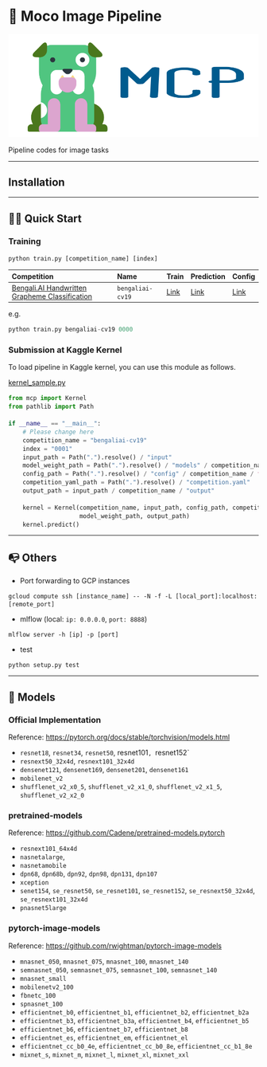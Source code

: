 # 🐅 Moco Image Pipeline

![](https://github.com/j20232/moco_image_pipeline/blob/master/assets/logo.png)

Pipeline codes for image tasks

---

## Installation


---

## 🏃‍♂️ Quick Start

### Training

```py
python train.py [competition_name] [index]
```

|Competition|Name|Train|Prediction|Config|
|:-|:-|:-|:-|:-|
|[Bengali.AI Handwritten Grapheme Classification](https://www.kaggle.com/c/bengaliai-cv19)|`bengaliai-cv19` | [Link](https://github.com/j20232/moco_image_pipeline/blob/master/competition/Bengali.py) | [Link](https://github.com/j20232/moco_image_pipeline/blob/master/competition/BengaliKernel.py) |[Link](https://github.com/j20232/moco_image_pipeline/tree/master/config/bengaliai-cv19")|

e.g.

```py
python train.py bengaliai-cv19 0000
```

### Submission at Kaggle Kernel
To load pipeline in Kaggle kernel, you can use this module as follows.

[kernel_sample.py](https://github.com/j20232/moco_image_pipeline/blob/master/kernel_sample.py)

```py
from mcp import Kernel
from pathlib import Path

if __name__ == "__main__":
    # Please change here
    competition_name = "bengaliai-cv19"
    index = "0001"
    input_path = Path(".").resolve() / "input"
    model_weight_path = Path(".").resolve() / "models" / competition_name / index / f"{index}.pth"
    config_path = Path(".").resolve() / "config" / competition_name / f"{index}.yaml"
    competition_yaml_path = Path(".").resolve() / "competition.yaml"
    output_path = input_path / competition_name / "output"

    kernel = Kernel(competition_name, input_path, config_path, competition_yaml_path,
                    model_weight_path, output_path)
    kernel.predict()
```

---

## 📭 Others

- Port forwarding to GCP instances

```
gcloud compute ssh [instance_name] -- -N -f -L [local_port]:localhost:[remote_port]
```

- mlflow (local: `ip: 0.0.0.0`, `port: 8888`)

```
mlflow server -h [ip] -p [port]
```

- test

```
python setup.py test
```

---

## 🐣 Models

### Official Implementation

Reference: https://pytorch.org/docs/stable/torchvision/models.html

- `resnet18`, `resnet34`, `resnet50`, resnet101`, `resnet152`
- `resnext50_32x4d`, `resnext101_32x4d`
- `densenet121`, `densenet169`, `densenet201`, `densenet161` 
- `mobilenet_v2`
- `shufflenet_v2_x0_5`, `shufflenet_v2_x1_0`, `shufflenet_v2_x1_5`, `shufflenet_v2_x2_0`

### pretrained-models

Reference: https://github.com/Cadene/pretrained-models.pytorch

- `resnext101_64x4d`
- `nasnetalarge`,
- `nasnetamobile`
- `dpn68`, `dpn68b`, `dpn92`, `dpn98`, `dpn131`, `dpn107`
- `xception`
- `senet154`, `se_resnet50`, `se_resnet101`, `se_resnet152`, `se_resnext50_32x4d`, `se_resnext101_32x4d`
- `pnasnet5large`

### pytorch-image-models

Reference: https://github.com/rwightman/pytorch-image-models

- `mnasnet_050`, `mnasnet_075`, `mnasnet_100`, `mnasnet_140`
- `semnasnet_050`, `semnasnet_075`, `semnasnet_100`, `semnasnet_140`
- `mnasnet_small`
- `mobilenetv2_100`
- `fbnetc_100`
- `spnasnet_100`
- `efficientnet_b0`, `efficientnet_b1`, `efficientnet_b2`, `efficientnet_b2a`
- `efficientnet_b3`, `efficientnet_b3a`, `efficientnet_b4`, `efficientnet_b5`
- `efficientnet_b6`, `efficientnet_b7`, `efficientnet_b8`
- `efficientnet_es`, `efficientnet_em`, `efficientnet_el`
- `efficientnet_cc_b0_4e`, `efficientnet_cc_b0_8e`, `efficientnet_cc_b1_8e`
- `mixnet_s`, `mixnet_m`, `mixnet_l`, `mixnet_xl`, `mixnet_xxl`
